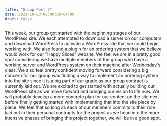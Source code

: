 ```yaml
---
title: "Group Post 5"
date: 2021-10-03T00:00:00-04:00
draft: false
---
```

This week, our group got started with the beginning stages of our WordPress site. We each attempted to download a server on our computers and download WordPress
to activate a WordPress site that we could begin working with. We also found a plugin for an ordering system that we believe would work for our "Happy Slices" 
website. We feel we are in a pretty good spot considering we have multiple members of the group who have a working server and WordPress system on their machine
after Wednesday's class. We also feel pretty confident moving forward considering a big concern for our group was finding a way to implement an ordering system 
into the site since it is a big part of our grade as our group contract is currently laid out. We are excited to get started with actually building our WordPress
site as we move forward and bringing our vision to life now. We will probably develop a more concrete plan for our content on the site next before finally
getting started with implementing that into the site piece by piece. We feel that so long as each of our members commits to their role laid out in their personal
contracts for the project as we head into the more intensive phases of bringing this project together, we will be in a good spot. 
